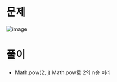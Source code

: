 # 문제
![image](https://github.com/GreatJang/HackerRank-JAVA/assets/148752498/8403e77d-a712-4095-9dea-7b7394c451d2)

# 풀이
- Math.pow(2, j)
Math.pow로 2의 n승 처리
